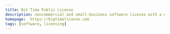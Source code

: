 ```yaml
---
title: Bit Time Public License
description: noncommercial and small-business software license with a guarantee of fair paid terms for everyone else
homepage:  https://bigtimelicense.com
tags: [software, licensing]
---
```

